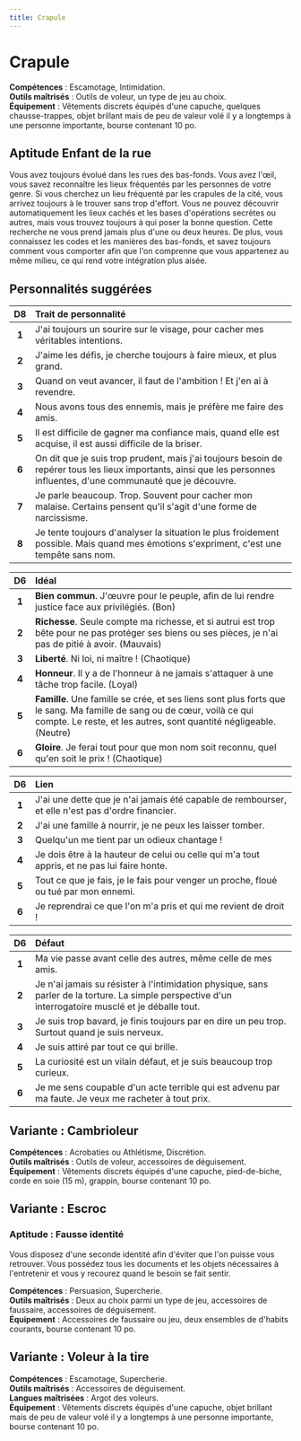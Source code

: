 ```yaml
---
title: Crapule
---
```

# Crapule
**Compétences** : Escamotage, Intimidation.  
**Outils maîtrisés** : Outils de voleur, un type de jeu au choix.  
**Équipement** : Vêtements discrets équipés d'une capuche, quelques chausse-trappes, objet brillant mais de peu de valeur volé il y a longtemps à une personne importante, bourse contenant 10 po.

## Aptitude Enfant de la rue
Vous avez toujours évolué dans les rues des bas-fonds. Vous avez l'œil, vous savez reconnaître les lieux fréquentés par les personnes de votre genre. Si vous cherchez un lieu fréquenté par les crapules de la cité, vous arrivez toujours à le trouver sans trop d'effort. Vous ne pouvez découvrir automatiquement les lieux cachés et les bases d'opérations secrètes ou autres, mais vous trouvez toujours à qui poser la bonne question. Cette recherche ne vous prend jamais plus d'une ou deux heures. De plus, vous connaissez les codes et les manières des bas-fonds, et savez toujours comment vous comporter afin que l'on comprenne que vous appartenez au même milieu, ce qui rend votre intégration plus aisée.

## Personnalités suggérées

| D8 | Trait de personnalité |
|:-:|:-|
| **1** | J'ai toujours un sourire sur le visage, pour cacher mes véritables intentions. |
| **2** | J'aime les défis, je cherche toujours à faire mieux, et plus grand. |
| **3** | Quand on veut avancer, il faut de l'ambition ! Et j'en ai à revendre. |
| **4** | Nous avons tous des ennemis, mais je préfère me faire des amis. |
| **5** | Il est difficile de gagner ma confiance mais, quand elle est acquise, il est aussi difficile de la briser. |
| **6** | On dit que je suis trop prudent, mais j'ai toujours besoin de repérer tous les lieux importants, ainsi que les personnes influentes, d'une communauté que je découvre. |
| **7** | Je parle beaucoup. Trop. Souvent pour cacher mon malaise. Certains pensent qu'il s'agit d'une forme de narcissisme. |
| **8** | Je tente toujours d'analyser la situation le plus froidement possible. Mais quand mes émotions s'expriment, c'est une tempête sans nom. |


| D6 | Idéal |
|:-:|:-|
| **1** | **Bien commun**. J'œuvre pour le peuple, afin de lui rendre justice face aux privilégiés. (Bon) |
| **2** | **Richesse**. Seule compte ma richesse, et si autrui est trop bête pour ne pas protéger ses biens ou ses pièces, je n'ai pas de pitié à avoir. (Mauvais) |
| **3** | **Liberté**. Ni loi, ni maître ! (Chaotique) |
| **4** | **Honneur**. Il y a de l'honneur à ne jamais s'attaquer à une tâche trop facile. (Loyal) |
| **5** | **Famille**. Une famille se crée, et ses liens sont plus forts que le sang. Ma famille de sang ou de cœur, voilà ce qui compte. Le reste, et les autres, sont quantité négligeable. (Neutre) |
| **6** | **Gloire**. Je ferai tout pour que mon nom soit reconnu, quel qu'en soit le prix ! (Chaotique) |


| D6 | Lien |
|:-:|:-|
| **1** | J'ai une dette que je n'ai jamais été capable de rembourser, et elle n'est pas d'ordre financier. |
| **2** | J'ai une famille à nourrir, je ne peux les laisser tomber. |
| **3** | Quelqu'un me tient par un odieux chantage ! |
| **4** | Je dois être à la hauteur de celui ou celle qui m'a tout appris, et ne pas lui faire honte. |
| **5** | Tout ce que je fais, je le fais pour venger un proche, floué ou tué par mon ennemi. |
| **6** | Je reprendrai ce que l'on m'a pris et qui me revient de droit ! |


| D6 | Défaut |
|:-:|:-|
| **1** | Ma vie passe avant celle des autres, même celle de mes amis. |
| **2** | Je n'ai jamais su résister à l'intimidation physique, sans parler de la torture. La simple perspective d'un interrogatoire musclé et je déballe tout. |
| **3** | Je suis trop bavard, je finis toujours par en dire un peu trop. Surtout quand je suis nerveux. |
| **4** | Je suis attiré par tout ce qui brille. |
| **5** | La curiosité est un vilain défaut, et je suis beaucoup trop curieux. |
| **6** | Je me sens coupable d'un acte terrible qui est advenu par ma faute. Je veux me racheter à tout prix. |

## Variante : Cambrioleur

**Compétences** : Acrobaties ou Athlétisme, Discrétion.  
**Outils maîtrisés** : Outils de voleur, accessoires de déguisement.  
**Équipement** : Vêtements discrets équipés d'une capuche, pied-de-biche, corde en soie (15 m), grappin, bourse contenant 10 po.

## Variante : Escroc

### Aptitude : Fausse identité
Vous disposez d'une seconde identité afin d'éviter que l'on puisse vous retrouver. Vous possédez tous les documents et les objets nécessaires à l'entretenir et vous y recourez quand le besoin se fait sentir.

**Compétences** : Persuasion, Supercherie.  
**Outils maîtrisés** : Deux au choix parmi un type de jeu, accessoires de faussaire, accessoires de déguisement.  
**Équipement** : Accessoires de faussaire ou jeu, deux ensembles de d'habits courants, bourse contenant 10 po.

## Variante : Voleur à la tire

**Compétences** : Escamotage, Supercherie.  
**Outils maîtrisés** : Accessoires de déguisement.  
**Langues maîtrisées** : Argot des voleurs.  
**Équipement** : Vêtements discrets équipés d'une capuche, objet brillant mais de peu de valeur volé il y a longtemps à une personne importante, bourse contenant 10 po.
